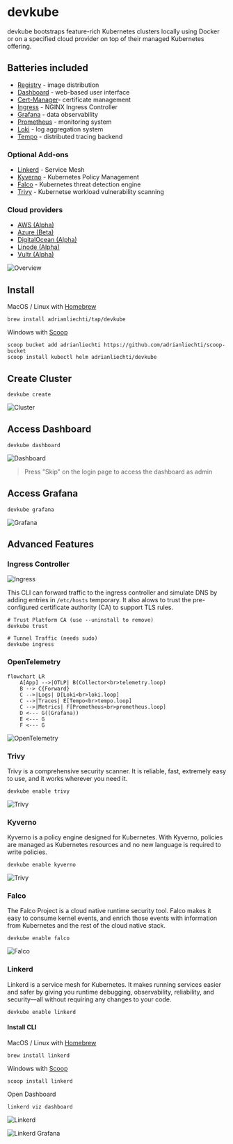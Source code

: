 # devkube

devkube bootstraps feature-rich Kubernetes clusters locally using Docker or on a specified cloud provider on top of their managed Kubernetes offering.

## Batteries included

- [Registry](https://github.com/distribution/distribution) - image distribution
- [Dashboard](https://kubernetes.io/docs/tasks/access-application-cluster/web-ui-dashboard/) - web-based user interface
- [Cert-Manager](https://cert-manager.io)- certificate management
- [Ingress](https://kubernetes.github.io/ingress-nginx/) - NGINX Ingress Controller
- [Grafana](https://grafana.com/grafana/) - data observability
- [Prometheus](https://prometheus-operator.dev) - monitoring system
- [Loki](https://grafana.com/oss/loki/) - log aggregation system
- [Tempo](https://grafana.com/oss/tempo/) - distributed tracing backend

### Optional Add-ons

- [Linkerd](https://linkerd.io) - Service Mesh
- [Kyverno](https://kyverno.io) - Kubernetes Policy Management
- [Falco](https://falco.org) - Kubernetes threat detection engine
- [Trivy](https://aquasecurity.github.io/trivy-operator/latest/) - Kubernetse workload vulnerability scanning

### Cloud providers

- [AWS (Alpha)](https://aws.amazon.com/eks/)
- [Azure (Beta)](https://azure.microsoft.com/en-us/services/kubernetes-service/)
- [DigitalOcean (Alpha)](https://www.digitalocean.com/products/kubernetes)
- [Linode (Alpha)](https://www.linode.com/products/kubernetes/)
- [Vultr (Alpha)](https://www.vultr.com/kubernetes/)

![Overview](docs/assets/overview.svg)

## Install

MacOS / Linux with [Homebrew](https://brew.sh)

```shell
brew install adrianliechti/tap/devkube
```

Windows with [Scoop](https://scoop.sh)

```shell
scoop bucket add adrianliechti https://github.com/adrianliechti/scoop-bucket
scoop install kubectl helm adrianliechti/devkube
```

## Create Cluster

```shell
devkube create
```

![Cluster](docs/assets/cluster.png)

## Access Dashboard

```shell
devkube dashboard
```

![Dashboard](docs/assets/dashboard.png)

> Press "Skip" on the login page to access the dashboard as admin

## Access Grafana

```shell
devkube grafana
```

![Grafana](docs/assets/grafana.png)

## Advanced Features

### Ingress Controller

![Ingress](docs/assets/ingress.png)

This CLI can forward traffic to the ingress controller and simulate DNS by adding entries in `/etc/hosts` temporary. It also alows to trust the pre-configured certificate authority (CA) to support TLS rules.

```shell
# Trust Platform CA (use --uninstall to remove)
devkube trust

# Tunnel Traffic (needs sudo)
devkube ingress
```

### OpenTelemetry

```mermaid
flowchart LR
    A[App] -->|OTLP| B(Collector<br>telemetry.loop)
    B --> C{Forward}
    C -->|Logs| D[Loki<br>loki.loop]
    C -->|Traces| E[Tempo<br>tempo.loop]
    C -->|Metrics| F[Prometheus<br>prometheus.loop]
    D <--- G((Grafana))
    E <--- G
    F <--- G
```

![OpenTelemetry](docs/assets/otel.png)

### Trivy

Trivy is a comprehensive security scanner. It is reliable, fast, extremely easy to use, and it works wherever you need it.

```shell
devkube enable trivy
```

![Trivy](docs/assets/trivy.png)

### Kyverno

Kyverno is a policy engine designed for Kubernetes. With Kyverno, policies are managed as Kubernetes resources and no new language is required to write policies.

```shell
devkube enable kyverno
```

![Trivy](docs/assets/kyverno.png)

### Falco

The Falco Project is a cloud native runtime security tool. Falco makes it easy to consume kernel events, and enrich those events with information from Kubernetes and the rest of the cloud native stack.

```shell
devkube enable falco
```

![Falco](docs/assets/falco.png)

### Linkerd

Linkerd is a service mesh for Kubernetes. It makes running services easier and safer by giving you runtime debugging, observability, reliability, and security—all without requiring any changes to your code.

```shell
devkube enable linkerd
```

#### Install CLI

MacOS / Linux with [Homebrew](https://brew.sh)

```shell
brew install linkerd
```

Windows with [Scoop](https://scoop.sh)

```shell
scoop install linkerd
```

Open Dashboard

```shell
linkerd viz dashboard
```

![Linkerd](docs/assets/linkerd.png)

![Linkerd Grafana](docs/assets/linkerd_grafana.png)
